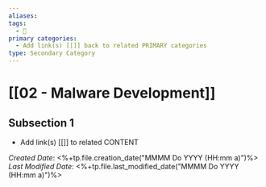 ```yaml
---
aliases: 
tags:
  - 🥈
primary categories:
  - Add link(s) [[]] back to related PRIMARY categories
type: Secondary Category
---
```

# [[02 - Malware Development]]

## Subsection 1
* Add link(s) [[]] to related CONTENT

*Created Date*: <%+tp.file.creation_date("MMMM Do YYYY (HH:mm a)")%>  
*Last Modified Date*: <%+tp.file.last_modified_date("MMMM Do YYYY (HH:mm a)")%>
